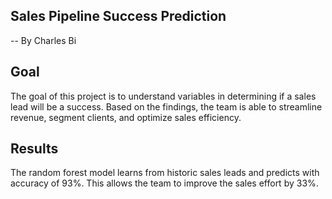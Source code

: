 ## Sales Pipeline Success Prediction

-- By Charles Bi

## Goal
The goal of this project is to understand variables in determining if a sales lead will be a success. Based on the findings, the team is able to streamline revenue, segment clients, and optimize sales efficiency.

## Results
The random forest model learns from historic sales leads and predicts with accuracy of 93%. This allows the team to improve the sales effort by 33%.  
